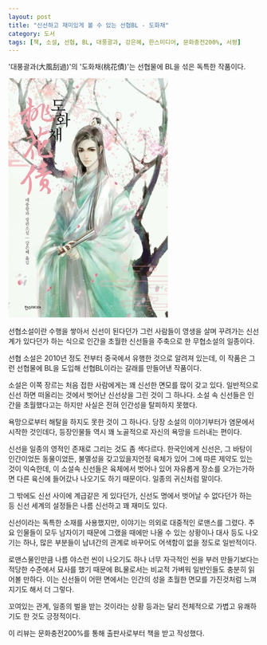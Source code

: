 ```yaml
---
layout: post
title: "신선하고 재미있게 볼 수 있는 선협BL - 도화채"
category: 도서
tags: [책, 소설, 선협, BL, 대풍괄과, 강은혜, 한스미디어, 문화충전200%, 서평]
---
```


'대풍괄과(大風刮過)'의
'도화채(桃花債)'는
선협물에 BL을 섞은 독특한 작품이다.

![표지](/images/taohuazhai-book-h480.jpg)

선협소설이란 수행을 쌓아서 신선이 된다던가
그런 사람들이 영생을 살며 꾸려가는 신선계가 있다던가 하는 식으로
인간을 초월한 신선들을 주축으로 한 무협소설의 일종이다.

선협 소설은 2010년 정도 전부터 중국에서 유행한 것으로 알려져 있는데,
이 작품은 그런 선협물에 BL을 도입해 선협BL이라는 갈래를 만들어낸 작품이다.

소설은 이쪽 장르는 처음 접한 사람에게는 꽤 신선한 면모를 많이 갖고 있다.
일반적으로 신선 하면 떠올리는 것에서 벗어난 신선상을 그린 것이 그 하나다.
소설 속 신선들은 인간을 초월했다고는 하지만 사실은 전혀 인간성을 탈피하지 못했다.

욕망으로부터 해탈을 하지도 못한 것이 그 하나다.
당장 소설의 이야기부터가 염문에서 시작한 것인데다,
등장인물들 역시 꽤 노골적으로 자신의 욕망을 드러내는 편이다.

신선을 일종의 영적인 존재로 그리는 것도 좀 색다르다.
한국인에게 신선은, 그 바탕이 인간이었든 동물이었든,
불멸성을 갖고있을지언정 육체가 있어 그에 따른 제약도 있는 것이 익숙한데,
이 소설속 신선들은 육체에서 벗어나 있어 자유롭게 장소를 오가는가하면
다른 육신에 들어갔나 나오기도 하기 때문이다.
일종의 귀신처럼 말이다.

그 밖에도 신선 사이에 계급같은 게 있다던가,
신선도 명에서 벗어날 수 없다던가 하는 등
신선 세계의 설정들은 나름 신선하고 꽤 재미도 있다.

신선이라는 독특한 소재를 사용했지만,
이야기는 의외로 대중적인 로맨스를 그렸다.
주요 인물들이 모두 남자이기 때문에 그랬을 때에만 나올 수 있는 상황이나 대사 등도 나오기는 하나,
많은 부분들이 남녀간의 관계로 바꾸어도 어색함이 없을 정도로 일반적이다.

로맨스물인만큼 나름 야스런 씬이 나오기도 하나
너무 자극적인 씬을 부러 만들기보다는 적당한 수준에서 묘사를 했기 때문에
BL물로서는 비교적 가벼워 일반인들도 충분히 읽어볼 만하다.
이는 신선들이 어떤 면에서는 인간의 성을 초월한 면모를 가진것처럼 느껴지기도 해서 더 그렇다.

꼬여있는 관계,
일종의 벌을 받는 것이라는 상황 등과는 달리
전체적으로 가볍고 유쾌하기도 한 것도 긍정적이다.



<div class="im im-info">
이 리뷰는 문화충전200%를 통해 출판사로부터 책을 받고 작성했다.
</div>
